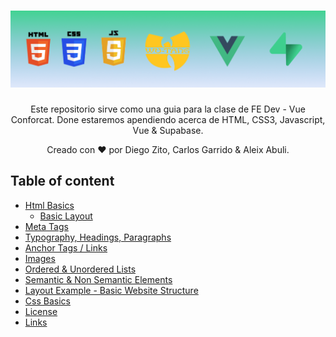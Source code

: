 <h1 align="center">
  <a href="https://github.com/dzc1/ironhack-nov07">
    <img src="./assets/imgs/banner.png" alt="Vue Conforcat Class">
  </a>
</h1>
  <p align="center">
  Este repositorio sirve como una guia para la clase de FE Dev - Vue Conforcat. Done estaremos apendiendo acerca de HTML, CSS3, Javascript, Vue & Supabase.
</p>
 <p align="center" style="font: 16px">
 Creado con ❤️ por Diego Zito, Carlos Garrido & Aleix Abuli.
</p>

## Table of content

- [Html Basics](https://github.com/dzc1/ironhack-nov07/tree/main/section-01-html)
  - [Basic Layout](https://github.com/dzc1/ironhack-nov07/blob/main/section-01-html/01-basic-layout.html)
- [Meta Tags](https://github.com/dzc1/ironhack-nov07/blob/main/section-01-html/02-meta-tags.html)
- [Typography, Headings, Paragraphs](https://github.com/dzc1/ironhack-nov07/blob/main/section-01-html/03-typography.html)
- [Anchor Tags / Links](https://github.com/dzc1/ironhack-nov07/blob/main/section-01-html/04-links.html)
- [Images](https://github.com/dzc1/ironhack-nov07/blob/main/section-01-html/05-images.html)
- [Ordered & Unordered Lists](https://github.com/dzc1/ironhack-nov07/blob/main/section-01-html/06-list.html)
- [Semantic & Non Semantic Elements](https://github.com/dzc1/ironhack-nov07/blob/main/section-01-html/07-layout.html)
- [Layout Example - Basic Website Structure](https://github.com/dzc1/ironhack-nov07/blob/main/section-01-html/08-layout-example.html)
- [Css Basics](#some-link-here)
- [License](#license)
- [Links](#links)
